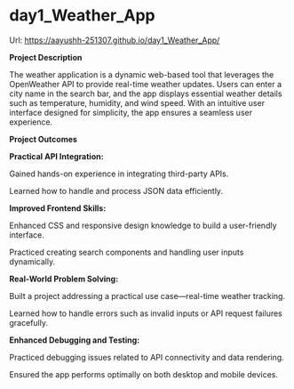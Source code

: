# day1_Weather_App


Url: https://aayushh-251307.github.io/day1_Weather_App/

**Project Description**

  The weather application is a dynamic web-based tool that leverages the OpenWeather API to provide real-time weather updates. Users can enter a city name in the search bar,     and the app displays essential weather details such as temperature, humidity, and wind speed. With an intuitive user interface designed for simplicity, the app ensures a       seamless user experience.

**Project Outcomes**

**Practical API Integration:**

  Gained hands-on experience in integrating third-party APIs.
  
  Learned how to handle and process JSON data efficiently.


**Improved Frontend Skills:**

  Enhanced CSS and responsive design knowledge to build a user-friendly interface.
  
  Practiced creating search components and handling user inputs dynamically.

  
**Real-World Problem Solving:**

  Built a project addressing a practical use case—real-time weather tracking.
  
  Learned how to handle errors such as invalid inputs or API request failures gracefully.

  
**Enhanced Debugging and Testing:**

  Practiced debugging issues related to API connectivity and data rendering.
  
  Ensured the app performs optimally on both desktop and mobile devices.
